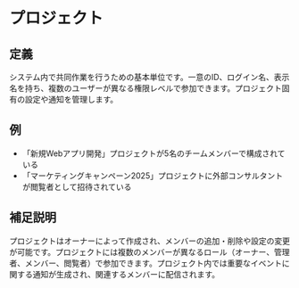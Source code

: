 # プロジェクト

## 定義

システム内で共同作業を行うための基本単位です。一意のID、ログイン名、表示名を持ち、複数のユーザーが異なる権限レベルで参加できます。プロジェクト固有の設定や通知を管理します。

## 例

- 「新規Webアプリ開発」プロジェクトが5名のチームメンバーで構成されている
- 「マーケティングキャンペーン2025」プロジェクトに外部コンサルタントが閲覧者として招待されている

## 補足説明

プロジェクトはオーナーによって作成され、メンバーの追加・削除や設定の変更が可能です。プロジェクトには複数のメンバーが異なるロール（オーナー、管理者、メンバー、閲覧者）で参加できます。プロジェクト内では重要なイベントに関する通知が生成され、関連するメンバーに配信されます。
